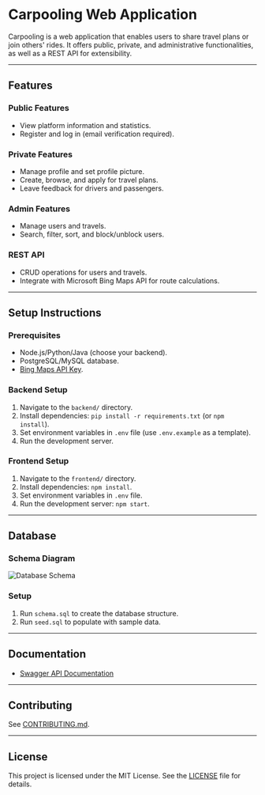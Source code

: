 # Carpooling Web Application

Carpooling is a web application that enables users to share travel plans or join others' rides. It offers public, private, and administrative functionalities, as well as a REST API for extensibility.

---

## Features

### Public Features
- View platform information and statistics.
- Register and log in (email verification required).

### Private Features
- Manage profile and set profile picture.
- Create, browse, and apply for travel plans.
- Leave feedback for drivers and passengers.

### Admin Features
- Manage users and travels.
- Search, filter, sort, and block/unblock users.

### REST API
- CRUD operations for users and travels.
- Integrate with Microsoft Bing Maps API for route calculations.

---

## Setup Instructions

### Prerequisites
- Node.js/Python/Java (choose your backend).
- PostgreSQL/MySQL database.
- [Bing Maps API Key](https://www.microsoft.com/maps).

### Backend Setup
1. Navigate to the `backend/` directory.
2. Install dependencies: `pip install -r requirements.txt` (or `npm install`).
3. Set environment variables in `.env` file (use `.env.example` as a template).
4. Run the development server.

### Frontend Setup
1. Navigate to the `frontend/` directory.
2. Install dependencies: `npm install`.
3. Set environment variables in `.env` file.
4. Run the development server: `npm start`.

---

## Database

### Schema Diagram
![Database Schema](database/ERD.png)

### Setup
1. Run `schema.sql` to create the database structure.
2. Run `seed.sql` to populate with sample data.

---

## Documentation
- [Swagger API Documentation](link-to-swagger-docs)

---

## Contributing
See [CONTRIBUTING.md](CONTRIBUTING.md).

---

## License
This project is licensed under the MIT License. See the [LICENSE](LICENSE) file for details.
